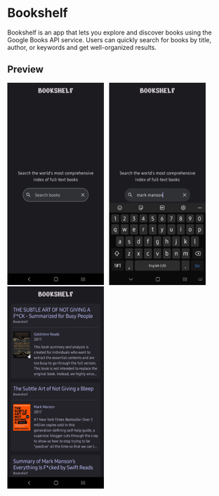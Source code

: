 # Bookshelf
Bookshelf is an app that lets you explore and discover books using the Google Books API service. Users can quickly search for books by title, author, or keywords and get well-organized results. 

## Preview
<p align="left">
    <img src="1.png" alt="Main Page" width="220" height="460">&nbsp;&nbsp;
    <img src="2.png" alt="Main Page while typing" width="220" height="460">&nbsp;&nbsp;
    <img src="3.png" alt="Results Page" width="220" height="460">&nbsp;&nbsp;
</p>
